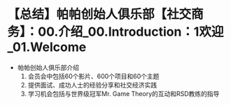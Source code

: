 # 【总结】帕帕创始人俱乐部【社交商务】：00.介绍_00.Introduction：1欢迎_01.Welcome

-   帕帕创始人俱乐部介绍
    1.  会员会中包括60个影片、600个项目和60个主题
    2.  提供面试、成功人士的经验分享和社交经济实践
    3.  学习机会包括与世界级冠军Mr. Game Theory的互动和RSD教练的指导